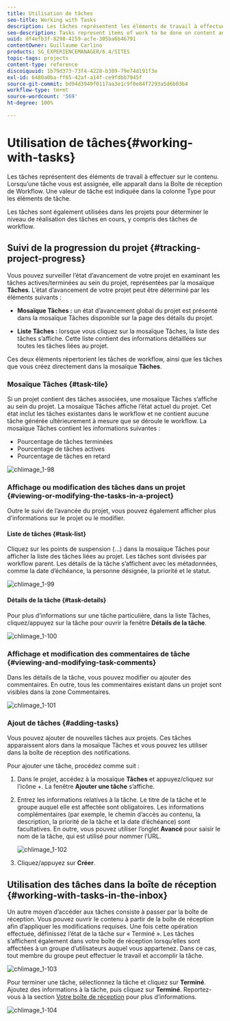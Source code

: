 ```yaml
---
title: Utilisation de tâches
seo-title: Working with Tasks
description: Les tâches représentent les éléments de travail à effectuer sur le contenu. Elles sont utilisées dans les projets pour déterminer le niveau de réalisation des tâches en cours
seo-description: Tasks represent items of work to be done on content and are used in projects to determine the level of completeness of current tasks
uuid: df4efb3f-8298-4159-acfe-305ba6b46791
contentOwner: Guillaume Carlino
products: SG_EXPERIENCEMANAGER/6.4/SITES
topic-tags: projects
content-type: reference
discoiquuid: 1b79d373-73f4-4228-b309-79e74d191f3e
exl-id: 6480a0ba-ff65-42af-a14f-ce9fdbb7945f
source-git-commit: bd94d3949f0117aa3e1c9f0e84f7293a5d6b03b4
workflow-type: tm+mt
source-wordcount: '569'
ht-degree: 100%

---
```


# Utilisation de tâches{#working-with-tasks}

Les tâches représentent des éléments de travail à effectuer sur le contenu. Lorsqu’une tâche vous est assignée, elle apparaît dans la Boîte de réception de Workflow. Une valeur de tâche est indiquée dans la colonne Type pour les éléments de tâche.

Les tâches sont également utilisées dans les projets pour déterminer le niveau de réalisation des tâches en cours, y compris des tâches de workflow.

## Suivi de la progression du projet {#tracking-project-progress}

Vous pouvez surveiller l’état d’avancement de votre projet en examinant les tâches actives/terminées au sein du projet, représentées par la mosaïque **Tâches**. L’état d’avancement de votre projet peut être déterminé par les éléments suivants :

* **Mosaïque Tâches :** un état d’avancement global du projet est présenté dans la mosaïque Tâches disponible sur la page des détails du projet.

* **Liste Tâches :** lorsque vous cliquez sur la mosaïque Tâches, la liste des tâches s’affiche. Cette liste contient des informations détaillées sur toutes les tâches liées au projet.

Ces deux éléments répertorient les tâches de workflow, ainsi que les tâches que vous créez directement dans la mosaïque **Tâches**.

### Mosaïque Tâches {#task-tile}

Si un projet contient des tâches associées, une mosaïque Tâches s’affiche au sein du projet. La mosaïque Tâches affiche l’état actuel du projet. Cet état inclut les tâches existantes dans le workflow et ne contient aucune tâche générée ultérieurement à mesure que se déroule le workflow. La mosaïque Tâches contient les informations suivantes :

* Pourcentage de tâches terminées
* Pourcentage de tâches actives
* Pourcentage de tâches en retard

![chlimage_1-98](assets/chlimage_1-98.png)

### Affichage ou modification des tâches dans un projet {#viewing-or-modifying-the-tasks-in-a-project}

Outre le suivi de l’avancée du projet, vous pouvez également afficher plus d’informations sur le projet ou le modifier.

#### Liste de tâches {#task-list}

Cliquez sur les points de suspension (...) dans la mosaïque Tâches pour afficher la liste des tâches liées au projet. Les tâches sont divisées par workflow parent. Les détails de la tâche s’affichent avec les métadonnées, comme la date d’échéance, la personne désignée, la priorité et le statut.

![chlimage_1-99](assets/chlimage_1-99.png)

#### Détails de la tâche {#task-details}

Pour plus d’informations sur une tâche particulière, dans la liste Tâches, cliquez/appuyez sur la tâche pour ouvrir la fenêtre **Détails de la tâche**.

![chlimage_1-100](assets/chlimage_1-100.png)

### Affichage et modification des commentaires de tâche {#viewing-and-modifying-task-comments}

Dans les détails de la tâche, vous pouvez modifier ou ajouter des commentaires. En outre, tous les commentaires existant dans un projet sont visibles dans la zone Commentaires.

![chlimage_1-101](assets/chlimage_1-101.png)

### Ajout de tâches {#adding-tasks}

Vous pouvez ajouter de nouvelles tâches aux projets. Ces tâches apparaissent alors dans la mosaïque Tâches et vous pouvez les utiliser dans la boîte de réception des notifications.

Pour ajouter une tâche, procédez comme suit :

1. Dans le projet, accédez à la mosaïque **Tâches** et appuyez/cliquez sur l’icône +. La fenêtre **Ajouter une tâche** s’affiche.
1. Entrez les informations relatives à la tâche. Le titre de la tâche et le groupe auquel elle est affectée sont obligatoires. Les informations complémentaires (par exemple, le chemin d’accès au contenu, la description, la priorité de la tâche et la date d’échéance) sont facultatives. En outre, vous pouvez utiliser l’onglet **Avancé** pour saisir le nom de la tâche, qui est utilisé pour nommer l’URL.

   ![chlimage_1-102](assets/chlimage_1-102.png)

1. Cliquez/appuyez sur **Créer**.

## Utilisation des tâches dans la boîte de réception {#working-with-tasks-in-the-inbox}

Un autre moyen d’accéder aux tâches consiste à passer par la boîte de réception. Vous pouvez ouvrir le contenu à partir de la boîte de réception afin d’appliquer les modifications requises. Une fois cette opération effectuée, définissez l’état de la tâche sur « Terminé ». Les tâches s’affichent également dans votre boîte de réception lorsqu’elles sont affectées à un groupe d’utilisateurs auquel vous appartenez. Dans ce cas, tout membre du groupe peut effectuer le travail et accomplir la tâche.

![chlimage_1-103](assets/chlimage_1-103.png)

Pour terminer une tâche, sélectionnez la tâche et cliquez sur **Terminé**. Ajoutez des informations à la tâche, puis cliquez sur **Terminé**. Reportez-vous à la section [Votre boîte de réception](/help/sites-authoring/inbox.md) pour plus d’informations.

![chlimage_1-104](assets/chlimage_1-104.png)

